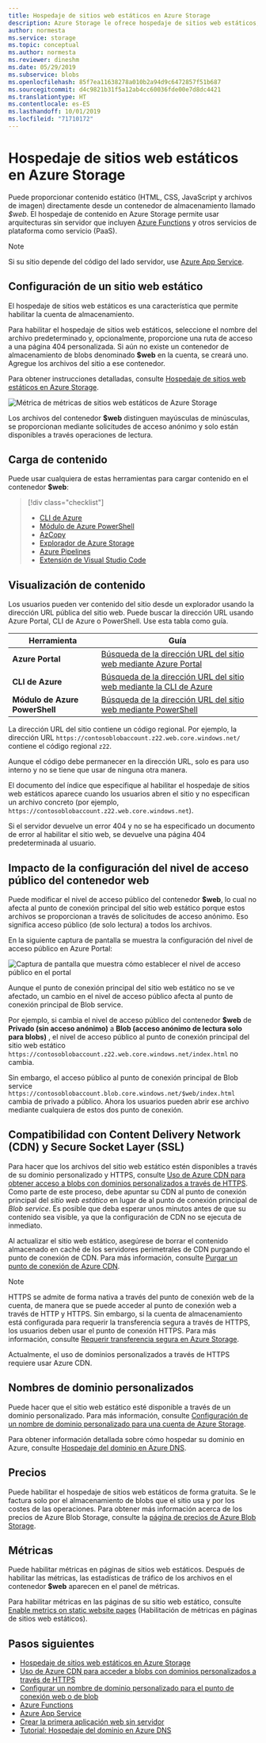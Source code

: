 ```yaml
---
title: Hospedaje de sitios web estáticos en Azure Storage
description: Azure Storage le ofrece hospedaje de sitios web estáticos, lo que le proporciona una solución rentable y escalable para hospedar aplicaciones web modernas.
author: normesta
ms.service: storage
ms.topic: conceptual
ms.author: normesta
ms.reviewer: dineshm
ms.date: 05/29/2019
ms.subservice: blobs
ms.openlocfilehash: 85f7ea11638278a010b2a94d9c6472857f51b687
ms.sourcegitcommit: d4c9821b31f5a12ab4cc60036fde00e7d8dc4421
ms.translationtype: HT
ms.contentlocale: es-ES
ms.lasthandoff: 10/01/2019
ms.locfileid: "71710172"
---
```

# <a name="static-website-hosting-in-azure-storage"></a>Hospedaje de sitios web estáticos en Azure Storage

Puede proporcionar contenido estático (HTML, CSS, JavaScript y archivos de imagen) directamente desde un contenedor de almacenamiento llamado *$web*. El hospedaje de contenido en Azure Storage permite usar arquitecturas sin servidor que incluyen [Azure Functions](/azure/azure-functions/functions-overview) y otros servicios de plataforma como servicio (PaaS).

> [!NOTE]
> Si su sitio depende del código del lado servidor, use [Azure App Service](/azure/app-service/overview).

## <a name="setting-up-a-static-website"></a>Configuración de un sitio web estático

El hospedaje de sitios web estáticos es una característica que permite habilitar la cuenta de almacenamiento.

Para habilitar el hospedaje de sitios web estáticos, seleccione el nombre del archivo predeterminado y, opcionalmente, proporcione una ruta de acceso a una página 404 personalizada. Si aún no existe un contenedor de almacenamiento de blobs denominado **$web** en la cuenta, se creará uno. Agregue los archivos del sitio a ese contenedor.

Para obtener instrucciones detalladas, consulte [Hospedaje de sitios web estáticos en Azure Storage](storage-blob-static-website-how-to.md).

![Métrica de métricas de sitios web estáticos de Azure Storage](./media/storage-blob-static-website/storage-blob-static-website-blob-container.png)

Los archivos del contenedor **$web** distinguen mayúsculas de minúsculas, se proporcionan mediante solicitudes de acceso anónimo y solo están disponibles a través operaciones de lectura.

## <a name="uploading-content"></a>Carga de contenido

Puede usar cualquiera de estas herramientas para cargar contenido en el contenedor **$web**:

> [!div class="checklist"]
> * [CLI de Azure](storage-blob-static-website-how-to.md#cli)
> * [Módulo de Azure PowerShell](storage-blob-static-website-how-to.md#powershell)
> * [AzCopy](../common/storage-use-azcopy-v10.md)
> * [Explorador de Azure Storage](https://azure.microsoft.com/features/storage-explorer/)
> * [Azure Pipelines](https://azure.microsoft.com/services/devops/pipelines/)
> * [Extensión de Visual Studio Code](/azure/javascript/tutorial-vscode-static-website-node-01)

## <a name="viewing-content"></a>Visualización de contenido

Los usuarios pueden ver contenido del sitio desde un explorador usando la dirección URL pública del sitio web. Puede buscar la dirección URL usando Azure Portal, CLI de Azure o PowerShell. Use esta tabla como guía.

|Herramienta| Guía |
|----|----|
|**Azure Portal** | [Búsqueda de la dirección URL del sitio web mediante Azure Portal](storage-blob-static-website-how-to.md#portal-find-url) |
|**CLI de Azure** | [Búsqueda de la dirección URL del sitio web mediante la CLI de Azure](storage-blob-static-website-how-to.md#cli-find-url) |
|**Módulo de Azure PowerShell** | [Búsqueda de la dirección URL del sitio web mediante PowerShell](storage-blob-static-website-how-to.md#powershell-find-url) |

La dirección URL del sitio contiene un código regional. Por ejemplo, la dirección URL `https://contosoblobaccount.z22.web.core.windows.net/` contiene el código regional `z22`.

Aunque el código debe permanecer en la dirección URL, solo es para uso interno y no se tiene que usar de ninguna otra manera.

El documento del índice que especifique al habilitar el hospedaje de sitios web estáticos aparece cuando los usuarios abren el sitio y no especifican un archivo concreto (por ejemplo, `https://contosoblobaccount.z22.web.core.windows.net`).  

Si el servidor devuelve un error 404 y no se ha especificado un documento de error al habilitar el sitio web, se devuelve una página 404 predeterminada al usuario.

## <a name="impact-of-the-setting-the-public-access-level-of-the-web-container"></a>Impacto de la configuración del nivel de acceso público del contenedor web

Puede modificar el nivel de acceso público del contenedor **$web**, lo cual no afecta al punto de conexión principal del sitio web estático porque estos archivos se proporcionan a través de solicitudes de acceso anónimo. Eso significa acceso público (de solo lectura) a todos los archivos.

En la siguiente captura de pantalla se muestra la configuración del nivel de acceso público en Azure Portal:

![Captura de pantalla que muestra cómo establecer el nivel de acceso público en el portal](./media/storage-manage-access-to-resources/storage-manage-access-to-resources-0.png)

Aunque el punto de conexión principal del sitio web estático no se ve afectado, un cambio en el nivel de acceso público afecta al punto de conexión principal de Blob service.

Por ejemplo, si cambia el nivel de acceso público del contenedor **$web** de **Privado (sin acceso anónimo)** a **Blob (acceso anónimo de lectura solo para blobs)** , el nivel de acceso público al punto de conexión principal del sitio web estático `https://contosoblobaccount.z22.web.core.windows.net/index.html` no cambia.

Sin embargo, el acceso público al punto de conexión principal de Blob service `https://contosoblobaccount.blob.core.windows.net/$web/index.html` cambia de privado a público. Ahora los usuarios pueden abrir ese archivo mediante cualquiera de estos dos punto de conexión.

## <a name="content-delivery-network-cdn-and-secure-socket-layer-ssl-support"></a>Compatibilidad con Content Delivery Network (CDN) y Secure Socket Layer (SSL)

Para hacer que los archivos del sitio web estático estén disponibles a través de su dominio personalizado y HTTPS, consulte [Uso de Azure CDN para obtener acceso a blobs con dominios personalizados a través de HTTPS](storage-https-custom-domain-cdn.md). Como parte de este proceso, debe apuntar su CDN al punto de conexión principal del *sitio web estático* en lugar de al punto de conexión principal de *Blob service*. Es posible que deba esperar unos minutos antes de que su contenido sea visible, ya que la configuración de CDN no se ejecuta de inmediato.

Al actualizar el sitio web estático, asegúrese de borrar el contenido almacenado en caché de los servidores perimetrales de CDN purgando el punto de conexión de CDN. Para más información, consulte [Purgar un punto de conexión de Azure CDN](../../cdn/cdn-purge-endpoint.md).

> [!NOTE]
> HTTPS se admite de forma nativa a través del punto de conexión web de la cuenta, de manera que se puede acceder al punto de conexión web a través de HTTP y HTTPS. Sin embargo, si la cuenta de almacenamiento está configurada para requerir la transferencia segura a través de HTTPS, los usuarios deben usar el punto de conexión HTTPS. Para más información, consulte [Requerir transferencia segura en Azure Storage](../common/storage-require-secure-transfer.md).
>
> Actualmente, el uso de dominios personalizados a través de HTTPS requiere usar Azure CDN.

## <a name="custom-domain-names"></a>Nombres de dominio personalizados

Puede hacer que el sitio web estático esté disponible a través de un dominio personalizado. Para más información, consulte [Configuración de un nombre de dominio personalizado para una cuenta de Azure Storage](storage-custom-domain-name.md).

Para obtener información detallada sobre cómo hospedar su dominio en Azure, consulte [Hospedaje del dominio en Azure DNS](../../dns/dns-delegate-domain-azure-dns.md).

## <a name="pricing"></a>Precios

Puede habilitar el hospedaje de sitios web estáticos de forma gratuita. Se le factura solo por el almacenamiento de blobs que el sitio usa y por los costes de las operaciones. Para obtener más información acerca de los precios de Azure Blob Storage, consulte la [página de precios de Azure Blob Storage](https://azure.microsoft.com/pricing/details/storage/blobs/).

## <a name="metrics"></a>Métricas

Puede habilitar métricas en páginas de sitios web estáticos. Después de habilitar las métricas, las estadísticas de tráfico de los archivos en el contenedor **$web** aparecen en el panel de métricas.

Para habilitar métricas en las páginas de su sitio web estático, consulte [Enable metrics on static website pages](storage-blob-static-website-how-to.md#metrics) (Habilitación de métricas en páginas de sitios web estáticos).

## <a name="next-steps"></a>Pasos siguientes

* [Hospedaje de sitios web estáticos en Azure Storage](storage-blob-static-website-how-to.md)
* [Uso de Azure CDN para acceder a blobs con dominios personalizados a través de HTTPS](storage-https-custom-domain-cdn.md)
* [Configurar un nombre de dominio personalizado para el punto de conexión web o de blob](storage-custom-domain-name.md)
* [Azure Functions](/azure/azure-functions/functions-overview)
* [Azure App Service](/azure/app-service/overview)
* [Crear la primera aplicación web sin servidor](https://docs.microsoft.com/azure/functions/tutorial-static-website-serverless-api-with-database)
* [Tutorial: Hospedaje del dominio en Azure DNS](../../dns/dns-delegate-domain-azure-dns.md)
